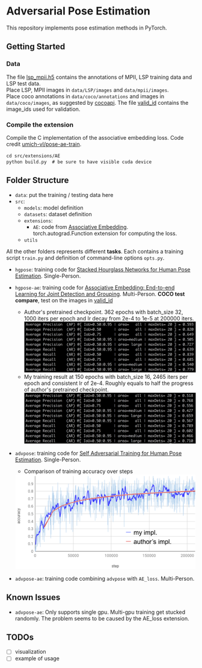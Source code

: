 # Adversarial Pose Estimation
This repository implements pose estimation methods in PyTorch.

## Getting Started
### Data
The file [lsp_mpii.h5](data/lsp_mpii.h5) contains the annotations of MPII, LSP training data and LSP test data.  
Place LSP, MPII images in `data/LSP/images` and `data/mpii/images`.  
Place coco annotations in `data/coco/annotations` and images in `data/coco/images`, as suggested by [cocoapi](https://github.com/cocodataset/cocoapi). The file [valid_id](data/coco/valid_id) contains the image_ids used for validation.

### Compile the extension
Compile the C implementation of the associative embedding loss. Code credit [umich-vl/pose-ae-train](https://github.com/umich-vl/pose-ae-train).
```
cd src/extensions/AE
python build.py  # be sure to have visible cuda device
```


## Folder Structure
- `data`: put the training / testing data here
- `src`:
    - `models`: model definition
    - `datasets`: dataset definition
    - `extensions`:
        - `AE`: code from [Associative Embedding](https://github.com/umich-vl/pose-ae-train).  
        torch.autograd.Function extension for computing the loss.
    - `utils`  

All the other folders represents different **tasks**. Each contains a training script `train.py` and definition of command-line options `opts.py`.
- `hgpose`: training code for [Stacked Hourglass Networks for Human Pose Estimation](https://arxiv.org/abs/1603.06937). Single-Person.

- `hgpose-ae`: training code for [Associative Embedding: End-to-end Learning for Joint Detection and Grouping](https://arxiv.org/abs/1611.05424). Multi-Person.
**COCO test compare**, test on the images in [valid_id](data/coco/valid_id) 
    - Author's pretrained checkpoint. 362 epochs with batch_size 32, 1000 iters per epoch and lr decay from 2e-4 to 1e-5 at 200000 iters.
      ![](imgs/hgae_author's_coco_test.png)
    - My training result at 150 epochs with batch_size 16, 2465 iters per epoch and consistent lr of 2e-4. Roughly equals to half the progress of author's pretrained checkpoint.
      ![](imgs/hgae_mine_coco_test.png)

- `advpose`: training code for [Self Adversarial Training for Human Pose Estimation](https://arxiv.org/abs/1707.02439). Single-Person.
    - Comparison of training accuracy over steps
    <img src="imgs/advpose_training_acc.png" width="600">

- `advpose-ae`: training code combining `advpose` with `AE_loss`. Multi-Person.


## Known Issues
- `advpose-ae`: Only supports single gpu. Multi-gpu training get stucked randomly. The problem seems to be caused by the AE_loss extension. 

## TODOs
- [ ] visualization
- [ ] example of usage
